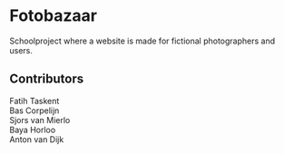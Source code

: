 # Fotobazaar

Schoolproject where a website is made for fictional photographers and users.

## Contributors
Fatih Taskent  
Bas Corpelijn  
Sjors van Mierlo  
Baya Horloo  
Anton van Dijk  
